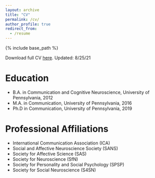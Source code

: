 ```yaml
---
layout: archive
title: "CV"
permalink: /cv/
author_profile: true
redirect_from:
  - /resume
---
```


{% include base_path %}

Download full CV <a href="http://elisabaek.github.io/files/CV_ElisaBaek.pdf" target="_blank">here</a>. Updated: 8/25/21

Education
======
* B.A. in Communication and Cognitive Neuroscience, University of Pennsylvania, 2012
* M.A. in Communication, University of Pennsylvania, 2016
* Ph.D in Communication, University of Pennsylvania, 2019

Professional Affiliations
======
* International Communication Association (ICA)
* Social and Affective Neuroscience Society (SANS)
* Society for Affective Science (SAS)
* Society for Neuroscience (SfN)
* Society for Personality and Social Psychology (SPSP)
* Society for Social Neuroscience (S4SN)
